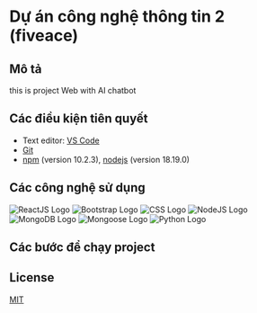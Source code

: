 # Dự án công nghệ thông tin 2 (fiveace)

## Mô tả

this is project Web with AI chatbot

## Các điều kiện tiên quyết

-   Text editor: [VS Code](https://www.google.com/url?sa=t&rct=j&q=&esrc=s&source=web&cd=&cad=rja&uact=8&ved=2ahUKEwii6J-yn7yDAxWe0KACHZeJCJoQFnoECBAQAQ&url=https%3A%2F%2Fcode.visualstudio.com%2Fdownload&usg=AOvVaw11fc5fOXYIyxQh75jYLjXg&opi=89978449)
-   [Git](https://www.google.com/url?sa=t&rct=j&q=&esrc=s&source=web&cd=&cad=rja&uact=8&ved=2ahUKEwjCydKUn7yDAxVW-TgGHXH5ClAQFnoECAoQAQ&url=https%3A%2F%2Fgit-scm.com%2F&usg=AOvVaw1lFNWgbWf8FsbaoU4AOPBr&opi=89978449)
-   [npm](https://www.digitalocean.com/community/tutorials/how-to-install-node-js-on-ubuntu-20-04) (version 10.2.3), [nodejs](https://www.google.com/url?sa=t&rct=j&q=&esrc=s&source=web&cd=&cad=rja&uact=8&ved=2ahUKEwiV0Oufn7yDAxVG7TgGHTX3CeYQFnoECBYQAQ&url=https%3A%2F%2Fnodejs.org%2Fen%2Fdownload&usg=AOvVaw1KKGKc_Mgv9UPW5EWXuSiV&opi=89978449) (version 18.19.0)

## Các công nghệ sử dụng

![ReactJS Logo](https://img.shields.io/badge/React-%2361DAFB.svg?&style=for-the-badge&logo=react&logoColor=white)
![Bootstrap Logo](https://img.shields.io/badge/Bootstrap-%237952B3.svg?&style=for-the-badge&logo=bootstrap&logoColor=white)
![CSS Logo](https://img.shields.io/badge/css-1572b6?style=for-the-badge&logo=css3&logoColor=ffffff)
![NodeJS Logo](https://img.shields.io/badge/node.js-339933?style=for-the-badge&logo=node.js&logoColor=ffffff)
![MongoDB Logo](https://img.shields.io/badge/MongoDB-%234ea94b.svg?&style=for-the-badge&logo=mongodb&logoColor=white)
![Mongoose Logo](https://img.shields.io/badge/Mongoose-%23880000.svg?&style=for-the-badge&logo=mongoose&logoColor=white)
![Python Logo](https://img.shields.io/badge/Python-%233776AB.svg?&style=for-the-badge&logo=python&logoColor=white)

## Các bước để chạy project

## License

[MIT](https://github.com/mrcaidev/hooks/tree/master/LICENSE)
